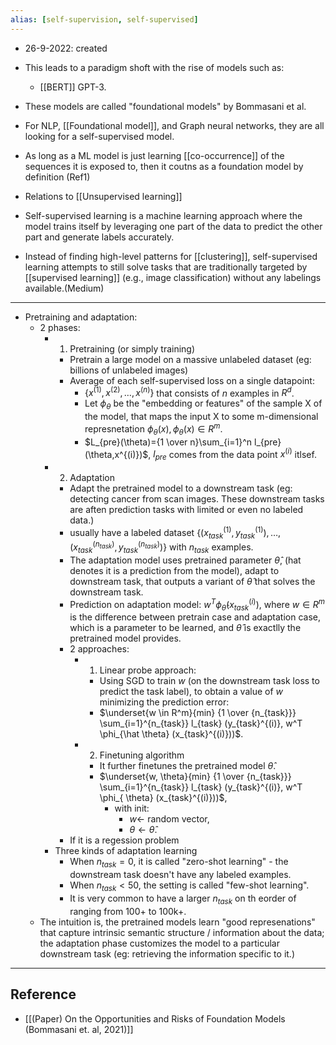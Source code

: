 ```yaml
---
alias: [self-supervision, self-supervised]
---
```



- 26-9-2022: created

- This leads to a paradigm shoft with the rise of models such as:
	- [[BERT]] GPT-3.
- These models are called "foundational models" by Bommasani et al.

- For NLP, [[Foundational model]], and Graph neural networks, they are all looking for a self-supervised model. 

- As long as a ML model is just learning [[co-occurrence]] of the sequences it is exposed to, then it coutns as a foundation model by definition (Ref1)


- Relations to [[Unsupervised learning]]
- Self-supervised learning is a machine learning approach where the model trains itself by leveraging one part of the data to predict the other part and generate labels accurately. 
- Instead of finding high-level patterns for [[clustering]], self-supervised learning attempts to still solve tasks that are traditionally targeted by [[supervised learning]] (e.g., image classification) without any labelings available.(Medium)

---

- Pretraining and adaptation:
	- 2 phases: 
		- 1. Pretraining (or simply training) 
			- Pretrain a large model on a massive unlabeled dataset (eg: billions of unlabeled images)
			- Average of each self-supervised loss on a single datapoint: 
				- $\{x^{(1)}, x^{(2)}, \dots, x^{(n)} \}$  that consists of $n$ examples in $R^d$.
				- Let $\phi_\theta$ be the "embedding or features" of the sample X of the model, that maps the input X to some m-dimensional represnetation $\phi_\theta(x), \phi_\theta(x) \in R^m$.
				- $L_{pre}(\theta)={1 \over n}\sum_{i=1}^n l_{pre}(\theta,x^{(i)})$,  $l_{pre}$ comes from the data point $x^{(i)}$ itlsef. 
		- 2. Adaptation
			- Adapt the pretrained model to a downstream task (eg: detecting cancer from scan images. These downstream tasks are aften prediction tasks with limited or even no labeled data.)
			- usually have a labeled dataset $\{  (x_{task}^{(1)}, y_{task}^{(1)}) , \dots, (x_{task}^{(n_{task})}, y_{task}^{(n_{task})})  \}$ with $n_{task}$ examples.
			- The adaptation model uses pretrained parameter $\hat \theta$, (hat denotes it is a prediction from the model), adapt to downstream task, that outputs a variant of $\hat \theta$ that solves the downstream task. 
			- Prediction on adaptation model:  $w^T \phi_{\hat \theta}(x_{task}^{(i)})$, where $w \in R^m$  is the difference between pretrain case and adaptation case, which is a parameter to be learned, and $\hat \theta$ is exactlly the pretrained model provides. 
			- 2 approaches: 
				- 1. Linear probe approach:
					- Using SGD to train $w$ (on the downstream task loss to predict the task label), to obtain a value of $w$ minimizing the prediction error: 
					- $\underset{w \in R^m}{min} {1 \over {n_{task}}} \sum_{i=1}^{n_{task}} l_{task} (y_{task}^{(i)}, w^T \phi_{\hat \theta} (x_{task}^{(i)}))$.
				- 2. Finetuning algorithm
					- It further finetunes the pretrained model $\hat \theta$.
					- $\underset{w, \theta}{min} {1 \over {n_{task}}} \sum_{i=1}^{n_{task}} l_{task} (y_{task}^{(i)}, w^T \phi_{ \theta} (x_{task}^{(i)}))$, 
						- with init: 
							- $w \leftarrow$ random vector, 
							- $\theta \leftarrow \hat \theta$.
			- If it is a regession problem 
		- Three kinds of adaptation learning 
			- When $n_{task}=0$, it is called "zero-shot learning" - the downstream task doesn't have any labeled examples.
			- When $n_{task} < 50$, the setting is called "few-shot learning".
			- It is very common to have a larger $n_{task}$ on th eorder of ranging from 100+ to 100k+.
	- The intuition is, the pretrained models learn "good represenations" that capture intrinsic semantic structure / information about the data; the adaptation phase customizes the model to a particular downstream task (eg: retrieving the information specific to it.)




---
## Reference
- [[(Paper) On the Opportunities and Risks of Foundation Models (Bommasani et. al, 2021)]]